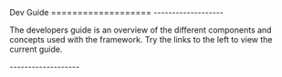 <a name="devguide" />

<div class="well" markdown="1">
Dev Guide
===================
-------------------

The developers guide is an overview of the different components and concepts used with the framework. Try the links to the left to view the current guide. 

</div>
-------------------